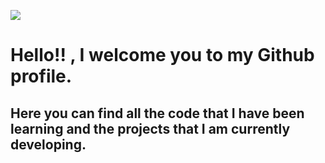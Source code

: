 ![](https://pixabay.com/es/photos/codificaci%c3%b3n-programaci%c3%b3n-as1-1853305/)


# Hello!! , I welcome you to my Github profile.

## Here you can find all the code that I have been learning and the projects that I am currently developing.


